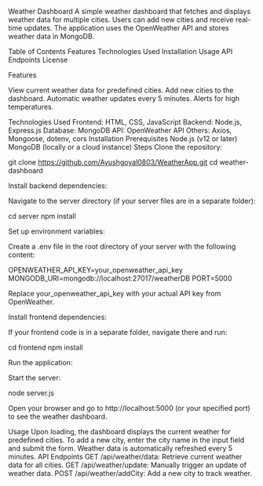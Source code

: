 Weather Dashboard
A simple weather dashboard that fetches and displays weather data for multiple cities. Users can add new cities and receive real-time updates. The application uses the OpenWeather API and stores weather data in MongoDB.

Table of Contents
Features
Technologies Used
Installation
Usage
API Endpoints
License


Features

View current weather data for predefined cities.
Add new cities to the dashboard.
Automatic weather updates every 5 minutes.
Alerts for high temperatures.



Technologies Used
Frontend: HTML, CSS, JavaScript
Backend: Node.js, Express.js
Database: MongoDB
API: OpenWeather API
Others: Axios, Mongoose, dotenv, cors
Installation
Prerequisites
Node.js (v12 or later)
MongoDB (locally or a cloud instance)
Steps
Clone the repository:

git clone https://github.com/Ayushgoyal0803/WeatherApp.git cd weather-dashboard

Install backend dependencies:

Navigate to the server directory (if your server files are in a separate folder):

cd server npm install

Set up environment variables:

Create a .env file in the root directory of your server with the following content:

OPENWEATHER_API_KEY=your_openweather_api_key
MONGODB_URI=mongodb://localhost:27017/weatherDB
PORT=5000

Replace your_openweather_api_key with your actual API key from OpenWeather.

Install frontend dependencies:

If your frontend code is in a separate folder, navigate there and run:

cd frontend
npm install

Run the application:

Start the server:

node server.js

Open your browser and go to http://localhost:5000 (or your specified port) to see the weather dashboard.

Usage
Upon loading, the dashboard displays the current weather for predefined cities.
To add a new city, enter the city name in the input field and submit the form.
Weather data is automatically refreshed every 5 minutes.
API Endpoints
GET /api/weather/data: Retrieve current weather data for all cities.
GET /api/weather/update: Manually trigger an update of weather data.
POST /api/weather/addCity: Add a new city to track weather.




